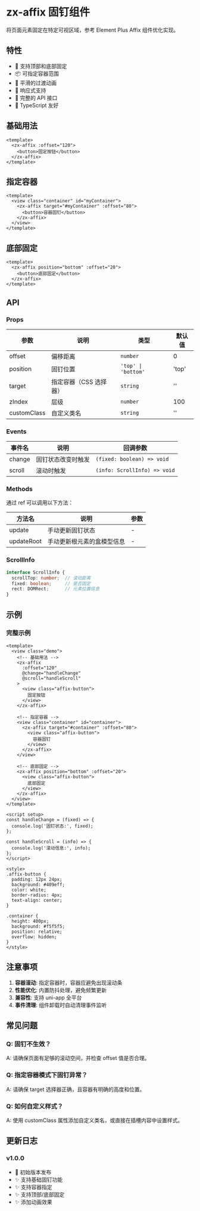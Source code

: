 # zx-affix 固钉组件

将页面元素固定在特定可视区域，参考 Element Plus Affix 组件优化实现。

## 特性

- 🎯 支持顶部和底部固定
- 📦 可指定容器范围
- 🎨 平滑的过渡动画
- 📱 响应式支持
- 🔧 完整的 API 接口
- 💪 TypeScript 友好

## 基础用法

```vue
<template>
  <zx-affix :offset="120">
    <button>固定按钮</button>
  </zx-affix>
</template>
```

## 指定容器

```vue
<template>
  <view class="container" id="myContainer">
    <zx-affix target="#myContainer" :offset="80">
      <button>容器固钉</button>
    </zx-affix>
  </view>
</template>
```

## 底部固定

```vue
<template>
  <zx-affix position="bottom" :offset="20">
    <button>底部固定</button>
  </zx-affix>
</template>
```

## API

### Props

| 参数 | 说明 | 类型 | 默认值 |
|------|------|------|-------|
| offset | 偏移距离 | `number` | 0 |
| position | 固钉位置 | `'top' \| 'bottom'` | 'top' |
| target | 指定容器（CSS 选择器） | `string` | '' |
| zIndex | 层级 | `number` | 100 |
| customClass | 自定义类名 | `string` | '' |

### Events

| 事件名 | 说明 | 回调参数 |
|--------|------|----------|
| change | 固钉状态改变时触发 | `(fixed: boolean) => void` |
| scroll | 滚动时触发 | `(info: ScrollInfo) => void` |

### Methods

通过 ref 可以调用以下方法：

| 方法名 | 说明 | 参数 |
|--------|------|------|
| update | 手动更新固钉状态 | - |
| updateRoot | 手动更新根元素的盒模型信息 | - |

### ScrollInfo

```typescript
interface ScrollInfo {
  scrollTop: number;  // 滚动距离
  fixed: boolean;     // 是否固定
  rect: DOMRect;      // 元素位置信息
}
```

## 示例

### 完整示例

```vue
<template>
  <view class="demo">
    <!-- 基础用法 -->
    <zx-affix 
      :offset="120" 
      @change="handleChange"
      @scroll="handleScroll"
    >
      <view class="affix-button">
        固定按钮
      </view>
    </zx-affix>

    <!-- 指定容器 -->
    <view class="container" id="container">
      <zx-affix target="#container" :offset="80">
        <view class="affix-button">
          容器固钉
        </view>
      </zx-affix>
    </view>

    <!-- 底部固定 -->
    <zx-affix position="bottom" :offset="20">
      <view class="affix-button">
        底部固定
      </view>
    </zx-affix>
  </view>
</template>

<script setup>
const handleChange = (fixed) => {
  console.log('固钉状态:', fixed);
};

const handleScroll = (info) => {
  console.log('滚动信息:', info);
};
</script>

<style>
.affix-button {
  padding: 12px 24px;
  background: #409eff;
  color: white;
  border-radius: 4px;
  text-align: center;
}

.container {
  height: 400px;
  background: #f5f5f5;
  position: relative;
  overflow: hidden;
}
</style>
```

## 注意事项

1. **容器滚动**: 指定容器时，容器应避免出现滚动条
2. **性能优化**: 内置防抖处理，避免频繁更新
3. **兼容性**: 支持 uni-app 全平台
4. **事件清理**: 组件卸载时自动清理事件监听

## 常见问题

### Q: 固钉不生效？
A: 请确保页面有足够的滚动空间，并检查 offset 值是否合理。

### Q: 指定容器模式下固钉异常？
A: 请确保 target 选择器正确，且容器有明确的高度和位置。

### Q: 如何自定义样式？
A: 使用 customClass 属性添加自定义类名，或直接在插槽内容中设置样式。

## 更新日志

### v1.0.0
- 🎉 初始版本发布
- ✨ 支持基础固钉功能
- ✨ 支持容器指定
- ✨ 支持顶部/底部固定
- ✨ 添加动画效果
